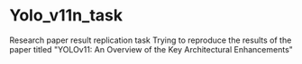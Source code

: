 # Yolo_v11n_task
Research paper result replication task
Trying to reproduce the results of the paper titled "YOLOv11: An Overview of the Key Architectural Enhancements"
